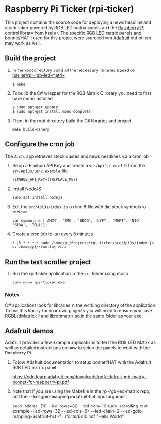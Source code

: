 ﻿# Raspberry Pi Ticker (rpi-ticker)

This project contains the source code for deploying a news headline and stock ticker powered by RGB LED matrix panels and the [Raspberry Pi control library](https://github.com/hzeller/rpi-rgb-led-matrix) from [hzeller](https://github.com/hzeller). The specific RGB LED matrix panels and bonnet/HAT I used for this project were sourced from [Adafruit](https://www.adafruit.com) but others may work as well.

## Build the project

1. In the root directory build all the necessary libraries based on [hzeller/rpi=rgb-led-matrix](https://github.com/hzeller/rpi-rgb-led-matrix)

   ```shell
   $ make
   ```

2. To build the C# wrapper for the RGB Matrix C library you need to first have mono installed

   ```shell
   $ sudo apt-get update
   $ sudo apt-get install mono-complete
   ```

3. Then, in the root directory build the C# libraries and project

   ```shell
   make build-csharp
   ```

## Configure the cron job

The `ApiJs` app retrieves stock quotes and news headlines via a cron job

1. Setup a Finnhub API Key and create a `src/ApiJs/.env` file from the `src/ApiJs/.env.example` file

   ```
   FINNHUB_API_KEY={{REPLACE_ME}}
   ```

2. Install NodeJS

   ```
   sudo apt install nodejs
   ```

3. Edit the `src/ApiJs/index.js` on line 8 file with the stock symbols to retrieve.

   ```
   var symbols = ['AMZN', 'BMO', 'DDOG', 'LYFT', 'MSFT', 'NIO', 'SNOW', 'TSLA'];
   ```

4. Create a cron job to run every 5 minutes

   ```
   * /5 * * * * node /home/pi/Projects/rpi-ticker/src/ApiJs/index.js >> /home/pi/cron.log 2>&1
   ```

## Run the text scroller project

1. Run the rpi-ticker application in the `src` folder using mono

   ```shell
   sudo mono rpi-ticker.exe
   ```

### Notes

C# applications look for libraries in the working directory of the application. To use this library for your own projects you will need to ensure you have RGBLedMatrix.dll and librgbmatrix.so in the same folder as your exe.

## Adafruit demos

Adafruit provides a few example applications to test the RGB LED Matrix as well as detailed instructions on how to setup the panels to work with the Raspberry Pi.

1. Follow Adafruit documentation to setup bonnet/HAT with the Adafruit RGB LED matrix panel

   https://cdn-learn.adafruit.com/downloads/pdf/adafruit-rgb-matrix-bonnet-for-raspberry-pi.pdf

2. Note that if you are using the Makefile in the rpi-rgb-led-matrix repo, add the --led-gpio-mapping=adafruit-hat input argument

   sudo ./demo -D0 --led-rows=32 --led-cols=16
   sudo ./scrolling-text-example --led-rows=32 --led-cols=64 --led-chain=2 --led-gpio-mapping=adafruit-hat -f ../fonts/6x10.bdf "Hello World"
